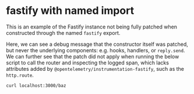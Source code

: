 # fastify with named import

This is an example of the Fastify instance not being fully patched when constructed through the named `fastify` export.

Here, we can see a debug message that the constructor itself was patched, but never the underlying components: e.g. hooks, handlers, or `reply.send`. We can further see that the patch did not apply when running the below script to call the router and inspecting the logged span, which lacks attributes added by `@opentelemetry/instrumentation-fastify`, such as the `http.route`.

```bash
curl localhost:3000/baz
```
